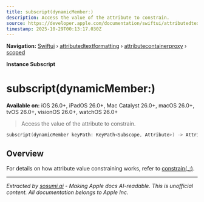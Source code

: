 ```yaml
---
title: subscript(dynamicMember:)
description: Access the value of the attribute to constrain.
source: https://developer.apple.com/documentation/swiftui/attributedtextformatting/attributecontainerproxy/scoped/subscript(dynamicmember:)
timestamp: 2025-10-29T00:13:17.030Z
---
```


**Navigation:** [Swiftui](/documentation/swiftui) › [attributedtextformatting](/documentation/swiftui/attributedtextformatting) › [attributecontainerproxy](/documentation/swiftui/attributedtextformatting/attributecontainerproxy) › [scoped](/documentation/swiftui/attributedtextformatting/attributecontainerproxy/scoped)

**Instance Subscript**

# subscript(dynamicMember:)

**Available on:** iOS 26.0+, iPadOS 26.0+, Mac Catalyst 26.0+, macOS 26.0+, tvOS 26.0+, visionOS 26.0+, watchOS 26.0+

> Access the value of the attribute to constrain.

```swift
subscript(dynamicMember keyPath: KeyPath<Subscope, Attribute>) -> Attribute.Value? { get set }
```

## Overview

For details on how attribute value constraining works, refer to [constrain(_:)](/documentation/swiftui/attributedtextvalueconstraint/constrain(_:)).

---

*Extracted by [sosumi.ai](https://sosumi.ai) - Making Apple docs AI-readable.*
*This is unofficial content. All documentation belongs to Apple Inc.*
